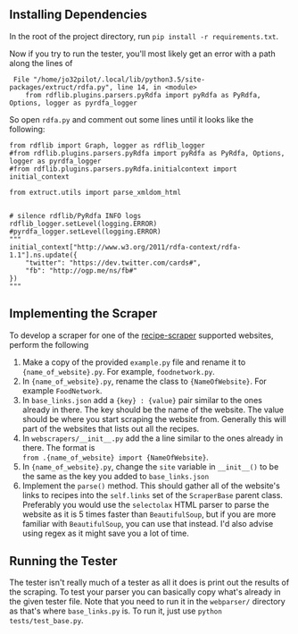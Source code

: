 ## Installing Dependencies

In the root of the project directory, run `pip install -r requirements.txt`.  

Now if you try to run the tester, you'll most likely get an error with a path
along the lines of 

```
 File "/home/jo32pilot/.local/lib/python3.5/site-packages/extruct/rdfa.py", line 14, in <module>
    from rdflib.plugins.parsers.pyRdfa import pyRdfa as PyRdfa, Options, logger as pyrdfa_logger
```

So open `rdfa.py` and comment out some lines until it looks like the following:

```
from rdflib import Graph, logger as rdflib_logger
#from rdflib.plugins.parsers.pyRdfa import pyRdfa as PyRdfa, Options, logger as pyrdfa_logger
#from rdflib.plugins.parsers.pyRdfa.initialcontext import initial_context

from extruct.utils import parse_xmldom_html


# silence rdflib/PyRdfa INFO logs
rdflib_logger.setLevel(logging.ERROR)
#pyrdfa_logger.setLevel(logging.ERROR)
"""
initial_context["http://www.w3.org/2011/rdfa-context/rdfa-1.1"].ns.update({
    "twitter": "https://dev.twitter.com/cards#",
    "fb": "http://ogp.me/ns/fb#"
})
"""
```

## Implementing the Scraper

To develop a scraper for one of the [recipe-scraper](https://github.com/hhursev/recipe-scrapers)
supported websites, perform the following 
1. Make a copy of the provided `example.py` file and rename it to 
`{name_of_website}.py`. For example, `foodnetwork.py`. 
2. In `{name_of_website}.py`, rename the class to `{NameOfWebsite}`. 
For example `FoodNetwork`.
3. In `base_links.json` add a `{key} : {value}` pair similar to the ones already
in there. The key should be the name of the website.
The value should be where you start scraping the website from. Generally this
will part of the websites that lists out all the recipes.
4. In `webscrapers/__init__.py` add the a line similar to the ones already in 
there. The format is  
`from .{name_of_website} import {NameOfWebsite}`.
5. In `{name_of_website}.py`, change the `site` variable in `__init__()`
to be the same as the key you added to `base_links.json`
6. Implement the `parse()` method. This should gather all of the website's links
to recipes into the `self.links` set of the `ScraperBase` parent class. 
Preferably you would use the `selectolax` HTML parser to parse the website as it
is 5 times faster than `BeautifulSoup`, but if you are more familiar with
`BeautifulSoup`, you can use that instead. I'd also advise using regex as it
might save you a lot of time.

## Running the Tester

The tester isn't really much of a tester as all it does is print out the results
of the scraping. To test your parser you can basically copy what's already in 
the given tester file. Note that you need to run it in the `webparser/` directory
as that's where `base_links.py` is. To run it, just use `python tests/test_base.py`.
